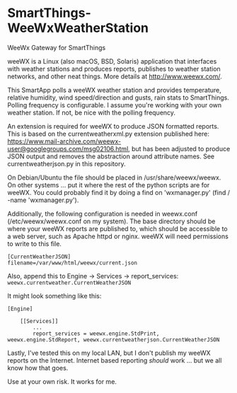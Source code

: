 # SmartThings-WeeWxWeatherStation
WeeWx Gateway for SmartThings

weeWX is a Linux (also macOS, BSD, Solaris) application that interfaces with weather stations and produces reports, publishes to weather station networks, and other neat things.  More details at http://www.weewx.com/.

This SmartApp polls a weeWX weather station and provides temperature, relative humidity, wind speed/direction and gusts, rain stats to SmartThings.  Polling frequency is configurable.  I assume you're working with your own weather station.  If not, be nice with the polling frequency.

An extension is required for weeWX to produce JSON formatted reports.  This is based on the currentweatherxml.py extension published here: https://www.mail-archive.com/weewx-user@googlegroups.com/msg02106.html, but has been adjusted to produce JSON output and removes the abstraction around attribute names.  See currentweatherjson.py in this repository.

On Debian/Ubuntu the file should be placed in /usr/share/weewx/weewx.  On other systems ... put it where the rest of the python scripts are for weeWX.  You could probably find it by doing a find on 'wxmanager.py' (find / -name 'wxmanager.py').

Additionally, the following configuration is needed in weewx.conf (/etc/weewx/weewx.conf on my system).  The base directory should be where your weeWX reports are published to, which should be accessible to a web server, such as Apache httpd or nginx.  weeWX will need permissions to write to this file.

```
[CurrentWeatherJSON]
filename=/var/www/html/weewx/current.json
```
Also, append this to Engine -> Services -> report_services: `weewx.currentweather.CurrentWeatherJSON`

It might look something like this:
```
[Engine]
    
    [[Services]]
        ...
        report_services = weewx.engine.StdPrint, weewx.engine.StdReport, weewx.currentweatherjson.CurrentWeatherJSON

```

Lastly, I've tested this on my local LAN, but I don't publish my weeWX reports on the Internet.  Internet based reporting *should* work ... but we all know how that goes.

Use at your own risk. It works for me.
